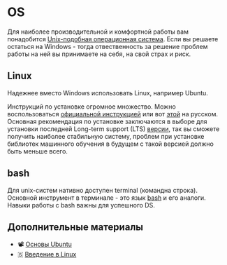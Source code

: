 # OS
Для наиболее производительной и комфортной работы вам понадобится [Unix-подобная операционная система](https://ru.wikipedia.org/wiki/Unix-подобная_операционная_система). Если вы решаете остаться на Windows - тогда отвественность за решение проблем работы на ней вы принимаете на себя, на свой страх и риск. 

## Linux
Надежнее вместо Windows использовать Linux, например Ubuntu. 

Инструкций по установке огромное множество. Можно воспользоваться [официальной инструкцией](https://ubuntu.com/tutorials/install-ubuntu-desktop#1-overview) или вот [этой](https://romanparam.github.io) на русском. Основная рекомендация по установке заключаются в выборе для установки последней Long-term support (LTS) [версии](https://releases.ubuntu.com/20.04/), так вы сможете получить наиболее стабильную систему, проблем при установке библиотек машинного обучения в будущем с такой версией должно быть меньше всего.

## bash
Для unix-систем нативно доступен terminal (командна строка). Основной инструмент в терминале - это язык [bash](bash.md) и его аналоги. Навыки работы с bash важны для успешного DS. 

## Дополнительные материалы
- 📽 [Основы Ubuntu](https://youtu.be/tQLpAefAKuA)
- 🇸 [Введение в Linux](https://stepik.org/course/73/promo)